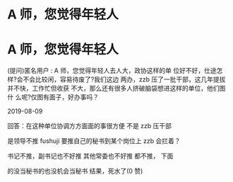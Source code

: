 # A 师，您觉得年轻人

# A 师，您觉得年轻人

(提问)匿名用户 : A 师，您觉得年轻人去人大，政协这样的单 位好不好，仕途怎样?会不会比较闲，容易待废了?我们这边 两办，zzb 压了一批干部，这几年提拔并不快，工作忙但收获 不大，那么还有很多人挤破脑袋想进这样的单位，他们图什 么呢?仅图有面子，好办事吗？

2019-08-09

回答：在这种单位协调方方面面的事很方便 不是 zzb 压干部

是领导不推 fushuji 要推自己的秘书到某个岗位上 zzb 会拦着？

书记不推，副书记也不好推 其他常委也不好推 都不推， 下面

的没当秘书的也没机会当秘书 结果，死水了(0 赞)
